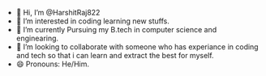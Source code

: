 - 👋 Hi, I’m @HarshitRaj822
- 👀 I’m interested in coding learning new stuffs.
- 🌱 I’m currently Pursuing my B.tech in computer science and enginearing. 
- 💞️ I’m looking to collaborate with someone who has experiance in coding and tech so that i can learn and extract the best for myself.
- 😄 Pronouns: He/Him.


<!---
HarshitRaj822/HarshitRaj822 is a ✨ special ✨ repository because its `README.md` (this file) appears on your GitHub profile.
You can click the Preview link to take a look at your changes.
--->
